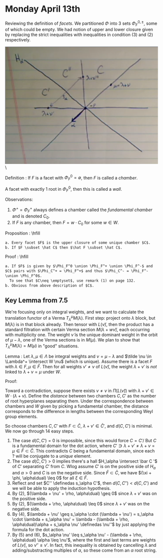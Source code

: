 # Monday April 13th

Reviewing the definition of *facets*.
We partitioned $\Phi$ into 3 sets $\Phi_F^{0, \pm}$, some of which could be empty.
We had notion of upper and lower closure given by replacing the strict inequalities with inequalities in condition (3) and (2) respectively.

![](figures/image_2020-04-13-09-07-07.png)\

Definition
: If $F$ is a facet with $\Phi_F^0=\emptyset$, then $F$ is called a *chamber*.

A facet with exactly 1 root in $\Phi_F^0$, then this is called a *wall*.

Observations:

1. $\Phi^+ = \Phi_F^+$ always defines a chamber called the *fundamental chamber* and is denoted $C_0$.
2. If $F$ is any chamber, then $F = w\cdot C_0$ for some $w\in W$.

Proposition
:   \hfill
    
    a. Every facet $F$ is the upper closure of some unique chamber $C$.
    b. If $F \subset \hat C$ then $\hat F \subset \hat C$.

Proof
:   \hfill

    a. If $F$ is given by $\Phi_F^0 \union \Phi_F^+ \union \Phi_F^-$ and $C$ pairs with $\Phi_C^+ = \Phi_F^+$ and thus $\Phi_C^- = \Phi_F^- \union \Phi_F^0$.
      To see that $C\neq \emptyset$, use remark (1) on page 132.
    b. Obvious from above description of $C$.

## Key Lemma from 7.5

We're focusing only on integral weights, and we want to calculate the translation functor of a Verma $T_\lambda^\mu M(\lambda)$.
First step: project onto $\lambda$ block, but $M(\lambda)$ is in that block already.
Then tensor with $L(\tilde \nu)$, then the product has a standard filtration with certain Verma section $M(\lambda + w\tilde \nu)$, each occurring with multiplicity one.
The weight $\tilde \nu$ is the unique dominant weight in the orbit of $\mu - \lambda$, one of the Verma sections is in $M(\mu)$.
We plan to show that $T_\lambda^\mu M(\lambda) = M(\mu)$ in "good" situations.

Lemma
:   Let $\lambda, \mu \in \Lambda$ be integral weights and $\nu = \mu - \lambda$ and $\tilde \nu \in \Lambda^+ \intersect W \nu$ (which is unique).
    Assume there is a facet $F$ with $\lambda \in F, \mu \in \bar F$.
    Then for all weights $\nu' \neq \nu$ of $L(\tilde\nu)$, the weight $\lambda + \nu'$ is *not* linked to $\lambda + \nu = \mu$ under $W$.

Proof:

Toward a contradiction, suppose there exists $\nu \neq \nu$ in $\Pi(L(\tilde \nu))$ with $\lambda + \nu' \in W\cdot (\lambda + \nu)$.
Define the *distance* between two chambers $C, C'$ as the number of root hyperplanes separating them.
Under the correspondence between chambers and $W$ given by picking a fundamental chamber, the distance corresponds to the difference in lengths between the corresponding Weyl group elements.

So choose chambers $C, C'$ with $F \subset \bar C$, $\lambda + \nu' \in \bar C'$, and $d(C, C')$ is minimal.
We now go through 14 easy steps.

1. The case $d(C, C') = 0$ is impossible, since this would force $C =C'$/
    But $C$ is a fundamental domain for the dot action, where $C' \ni \lambda + \nu' \neq \lambda + \nu = \mu \in \bar F \subset \bar C$.
    This contradicts $C$ being a fundamental domain, since each ? will be conjugate to a *unique* element.
2. The case $d(C, C') > 0$ implies there's a hall $H_\alpha \intersect \bar C '$ of $C'$ separating $C'$ from $C$.
    Wlog assume $C'$ is on the positive side of $H_\alpha$ and $\alpha > 0$ and $C$ is on the negative side.
    Since $\bar F \subset \bar C$, we have $(\xi + \phi, \alpha\dual) \leq 0$ for all $\xi \in \bar F$.
3. Reflect and set $C'' \definedas s_\alpha C'$, then $d(C, C'') < d(C, C')$ and we will be able to apply the induction hypothesis.
4. By (2), $(\lambda + \nu' + \rho, \alpha\dual) \geq 0$ since $\lambda + \nu'$ was on the positive side.
5. By (2), $(\lambda + \rho, \alpha\dual) \leq 0$ since $\lambda + \nu'$ was on the negative side.
6. By (4), $\lambda + \nu' \geq s_\alpha \cdot (\lambda + \nu') = s_\alpha \cdot \lambda + s_\alpha \nu' = \lambda - (\lambda + \rho, \alpha\dual)\alpha + s_\alpha \nu' \definedas \nu''$ by just applying the formula for the dot action.
7. By (5) and (6), $s_\alpha \nu' \leq s_\alpha \nu' - (\lambda + \rho, \alpha\dual) \alpha \leq \nu'$, where the first and last terms are weights of $L(\tilde \nu)$, so $\nu'' \leq \nu'$.
  In fact, this inequality is obtained by cancelling $\lambda$ and adding/substracting multiples of $\alpha$, so these come from an $\alpha$ root string.

